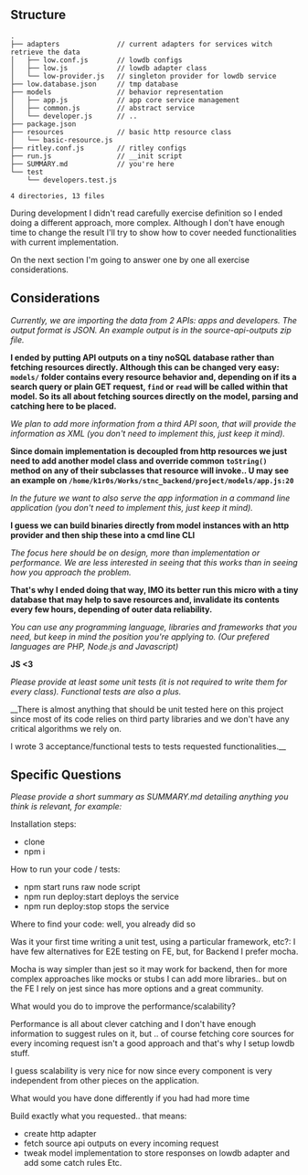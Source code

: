 ## Structure

```
.
├── adapters              // current adapters for services witch retrieve the data
│   ├── low.conf.js       // lowdb configs
│   ├── low.js            // lowdb adapter class
│   └── low-provider.js   // singleton provider for lowdb service
├── low.database.json     // tmp database
├── models                // behavior representation
│   ├── app.js            // app core service management
│   ├── common.js         // abstract service
│   └── developer.js      // ..
├── package.json
├── resources             // basic http resource class
│   └── basic-resource.js
├── ritley.conf.js        // ritley configs
├── run.js                // __init script
├── SUMMARY.md            // you're here
└── test
    └── developers.test.js

4 directories, 13 files

```

During development I didn't read carefully exercise definition so I ended doing a different approach, more complex. Although I don't have enough time to change the result I'll try to show how to cover needed functionalities with current implementation.

On the next section I'm going to answer one by one all exercise considerations.

## Considerations

_Currently, we are importing the data from 2 APIs: apps and developers. The output format is JSON. An example output is in the source-api-outputs zip file._

__I ended by putting API outputs on a tiny noSQL database rather than fetching resources directly. Although this can be changed very easy: `models/` folder contains every resource behavior and, depending on if its a search query or plain GET request, `find` or `read` will be called within that model. So its all about fetching sources directly on the model, parsing and catching here to be placed.__

_We plan to add more information from a third API soon, that will provide the information as XML (you don't need to implement this, just keep it mind)._

__Since domain implementation is decoupled from http resources we just need to add another model class and override common `toString()` method on any of their subclasses that resource will invoke.. U may see an example on `/home/k1r0s/Works/stnc_backend/project/models/app.js:20`__

_In the future we want to also serve the app information in a command line application (you don't need to implement this, just keep it mind)._

__I guess we can build binaries directly from model instances with an http provider and then ship these into a cmd line CLI__

_The focus here should be on design, more than implementation or performance. We are less interested in seeing that this works than in seeing how you approach the problem._

__That's why I ended doing that way, IMO its better run this micro with a tiny database that may help to save resources and, invalidate its contents every few hours, depending of outer data reliability.__

_You can use any programming language, libraries and frameworks that you need, but keep in mind the position you're applying to. (Our prefered languages are PHP, Node.js and Javascript)_

__JS <3__

_Please provide at least some unit tests (it is not required to write them for every class). Functional tests are also a plus._

__There is almost anything that should be unit tested here on this project since most of its code relies on third party libraries and we don't have any critical algorithms we rely on.

I wrote 3 acceptance/functional tests to tests requested functionalities.__

## Specific Questions

_Please provide a short summary as SUMMARY.md detailing anything you think is relevant, for example:_

Installation steps:
- clone
- npm i

How to run your code / tests:
- npm start runs raw node script
- npm run deploy:start deploys the service
- npm run deploy:stop stops the service

Where to find your code: well, you already did so

Was it your first time writing a unit test, using a particular framework, etc?:
I have few alternatives for E2E testing on FE, but, for Backend I prefer mocha.

Mocha is way simpler than jest so it may work for backend, then for more complex approaches like mocks or stubs I can add more libraries.. but on the FE I rely on jest since has more options and a great community.

What would you do to improve the performance/scalability?

Performance is all about clever catching and I don't have enough information to suggest rules on it, but .. of course fetching core sources for every incoming request isn't a good approach and that's why I setup lowdb stuff.

I guess scalability is very nice for now since every component is very independent from other pieces on the application.

What would you have done differently if you had had more time

Build exactly what you requested.. that means:

- create http adapter
- fetch source api outputs on every incoming request
- tweak model implementation to store responses on lowdb adapter and add some catch rules
Etc.
